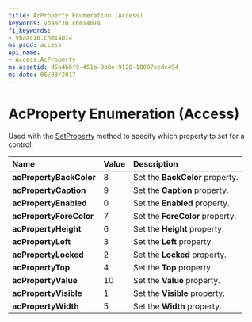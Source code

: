 ```yaml
---
title: AcProperty Enumeration (Access)
keywords: vbaac10.chm14074
f1_keywords:
- vbaac10.chm14074
ms.prod: access
api_name:
- Access.AcProperty
ms.assetid: d5a4b6f9-451a-9b8e-9120-18097ecdc494
ms.date: 06/08/2017
---
```



# AcProperty Enumeration (Access)

Used with the [SetProperty](docmd-setproperty-method-access.md) method to specify which property to set for a control.



|**Name**|**Value**|**Description**|
|:-----|:-----|:-----|
|**acPropertyBackColor**|8|Set the  **BackColor** property.|
|**acPropertyCaption**|9|Set the  **Caption** property.|
|**acPropertyEnabled**|0|Set the  **Enabled** property.|
|**acPropertyForeColor**|7|Set the  **ForeColor** property.|
|**acPropertyHeight**|6|Set the  **Height** property.|
|**acPropertyLeft**|3|Set the  **Left** property.|
|**acPropertyLocked**|2|Set the  **Locked** property.|
|**acPropertyTop**|4|Set the  **Top** property.|
|**acPropertyValue**|10|Set the  **Value** property.|
|**acPropertyVisible**|1|Set the  **Visible** property.|
|**acPropertyWidth**|5|Set the  **Width** property.|

